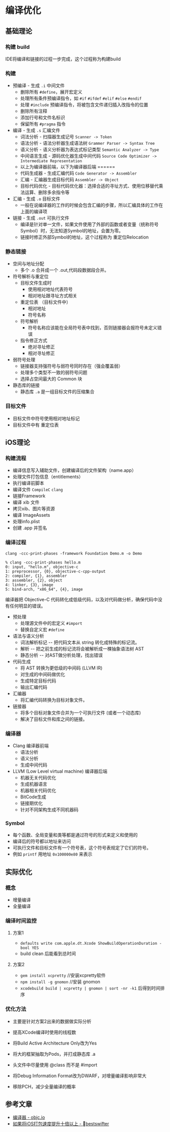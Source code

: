 # 编译优化

## 基础理论

### 构建 build

IDE将编译和链接的过程一步完成，这个过程称为构建build

### 构建

- 预编译 - 生成 `.i` 中间文件
    - 删除所有 `#define`，展开宏定义
    - 处理所有条件预编译指令，如 `#if` `#ifdef` `#elif` `#else` `#endif`
    - 处理 `#include` 预编译指令，将被包含文件递归插入改指令的位置
    - 删除所有注释
    - 添加行号和文件名标识
    - 保留所有 `#pragma` 指令
- 编译 - 生成 `.s` 汇编文件
    - 词法分析 - 扫描器生成记号 `Scanner -> Token`
    - 语法分析 - 语法分析器生成语法树 `Grammer Parser -> Syntax Tree`
    - 语义分析 - 语义分析器为表达式标记类型 `Semantic Analyzer -> Type`
    - 中间语言生成 - 源码优化器生成中间代码 `Source Code Optimizer -> Intermediate Representation`
    - 以上为编译器前端，以下为编译器后端 ======
    - 代码生成器 - 生成汇编代码 `Code Generator -> Assembler`
    - 汇编 - 汇编器生成目标代码 `Assembler -> Object`
    - 目标代码优化 - 目标代码优化器：选择合适的寻址方式、使用位移替代乘法运算、删除多余指令等
- 汇编 - 生成 `.o` 目标文件
    - 一般在说编译器的工作的时候会包含汇编的步骤，所以汇编具体的工作在上面的编译项
- 链接 - 生成 `.out` 可执行文件
    - 编译是针对单一文件，如果文件使用了外部的函数或者变量（统称符号Symbol）时，无法知道Symbol的地址，会置为零。
    - 链接时修正外部Symbol的地址，这个过程称为 重定位Relocation

### 静态链接

- 空间与地址分配
    - 多个 .o 合并成一个 .out,代码段数据段合并。
- 符号解析与重定位
    - 目标文件生成时
        - 使用相对地址代表符号
        - 相对地址跟寻址方式相关
    - 重定位表 （目标文件中）
        - 相对地址
        - 符号名称
    - 符号解析
        - 符号名称应该能在全局符号表中找到，否则链接器会报符号未定义错误
    - 指令修正方式
        - 绝对寻址修正
        - 相对寻址修正
- 弱符号处理
    - 链接器支持强符号与弱符号同时存在（强会覆盖弱）
    - 处理多个类型不一致的弱符号问题
    - 选择占空间最大的 Common 块
- 静态库的链接
    - 静态库 `.a` 是一组目标文件的压缩集合

### 目标文件

- 目标文件中符号使用相对地址标记
- 目标文件中有 重定位表

## iOS理论

### 构建流程

- 编译信息写入辅助文件，创建编译后的文件架构（name.app）
- 处理文件打包信息（entitlements）
- 执行编译前脚本
- 编译文件 `CompileC` `clang`
- 链接Framework
- 编译 xib 文件
- 拷贝xib、图片等资源
- 编译 ImageAssets
- 处理info.plist
- 创建 .app 并签名

### 编译过程 

`clang -ccc-print-phases -framework Foundation Demo.m -o Demo`

```
% clang -ccc-print-phases hello.m
0: input, "hello.m", objective-c
1: preprocessor, {0}, objective-c-cpp-output
2: compiler, {1}, assembler
3: assembler, {2}, object
4: linker, {3}, image
5: bind-arch, "x86_64", {4}, image
```

编译器把 Objective-C 代码转化成低级代码，以及对代码做分析，确保代码中没有任何明显的错误。
- 预处理
    - 处理源文件中的宏定义 `#import`
    - 替换自定义宏 `#define`
- 语法与语义分析
    - 词法解析标记 -- 把代码文本从 string 转化成特殊的标记流。
    - 解析 -- 把之前生成的标记流将会被解析成一棵抽象语法树 AST
    - 静态分析 -- 对AST做分析处理，找出错误
- 代码生成
    - 将 AST 转换为更低级的中间码 (LLVM IR)
    - 对生成的中间码做优化
    - 生成特定目标代码
    - 输出汇编代码
- 汇编器
    - 将汇编代码转换为目标对象文件。
- 链接器
    - 将多个目标对象文件合并为一个可执行文件 (或者一个动态库)
    - 解决了目标文件和库之间的链接。

### 编译器

- Clang 编译器前端
    - 语法分析
    - 语义分析
    - 生成中间代码
- LLVM (Low Level virtual machine) 编译器后端
    - 机器无关代码优化
    - 生成机器语言
    - 机器相关代码优化
    - BitCode生成
    - 链接期优化
    - 针对不同架构生成不同机器码


### Symbol

- 每个函数、全局变量和类等都是通过符号的形式来定义和使用的
- 编译后的符号都以地址来访问
- 可执行文件和目标文件有一个符号表，这个符号表规定了它们的符号。
- 例如 `printf` 用地址 `0x100000e80` 来表示


## 实际优化

### 概念

- 增量编译
- 全量编译

### 编译时间监控

1. 方案1
    - `defaults write com.apple.dt.Xcode ShowBuildOperationDuration -bool YES`
    - build clean 后能看到总时间

2. 方案2
    - `gem install xcpretty`  //安装xcpretty软件
    - `npm install -g gnomon` //安装 gnomon
    - `xcodebuild build | xcpretty | gnomon | sort -nr -k1` 后得到时间排序

### 优化方法

-  主要是针对方案2出来的数据做实际分析
-  提高XCode编译时使用的线程数
-  将Build Active Architecture Only改为Yes
-  将大的框架抽取为Pods，并打成静态库 .a
-  头文件中尽量使用 @class 而不是 #import

-  将Debug Information Format改为DWARF，对增量编译影响非常大
-  移除PCH，减少全量编译的概率

## 参考文章

- [编译器 - objc.io](https://www.objccn.io/issue-6-2/)
- [如果将iOS打包速度提升十倍以上 - bestswifter](https://bestswifter.com/improve_compile_speed/)